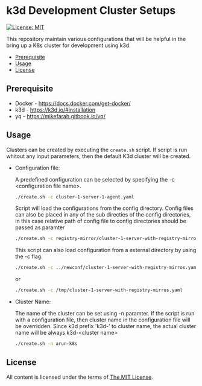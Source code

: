 k3d Development Cluster Setups
==============================

[![License: MIT](https://img.shields.io/badge/License-MIT-yellow.svg)](https://opensource.org/licenses/MIT)

This repository maintain various configurations that will be helpful in the bring up a K8s cluster for development using k3d.

- [Prerequisite](#Prerequisite)
- [Usage](#usage)
- [License](#license)

Prerequisite
------------
- Docker    - https://docs.docker.com/get-docker/
- k3d       - https://k3d.io/#installation
- yq        - https://mikefarah.gitbook.io/yq/

Usage
--------------
Clusters can be created by executing the `create.sh` script. If script is run whitout any input parameters, then the default K3d cluster will be created.

 - Configuration file:

    A predefined configuration can be selected by specifying the -c \<configuration file name\>. 
  
    ```bash
    ./create.sh -c cluster-1-server-1-agent.yaml
    ```
    Script will load the configurations from the config directory. Config files can also be placed in any of the sub directies of the config directories, in this case relative path of config file to config directories should be passed as paramter

    ```bash
    ./create.sh -c registry-mirror/cluster-1-server-with-registry-mirros.yaml
    ```
    This script can also load configuration from a external directory by using the -c flag.

    ```bash
    ./create.sh -c ../newconf/cluster-1-server-with-registry-mirros.yaml
    ```
    or 

    ```bash
    ./create.sh -c /tmp/cluster-1-server-with-registry-mirros.yaml
    ```

- Cluster Name: 

    The name of the cluster can be set using -n paramter. If the script is run with a configuration file, then cluster name in the configuration file will be overridden. Since k3d prefix 'k3d-' to cluster name, the actual cluster name will be always k3d-\<cluster name\>
    ```bash
    ./create.sh -n arun-k8s
    ```

License
-------

All content is licensed under the terms of [The MIT License](LICENSE).
